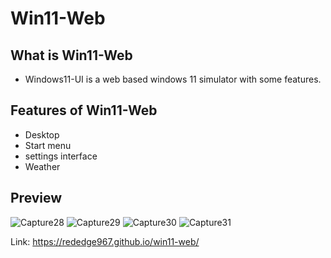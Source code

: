 # Win11-Web

## What is Win11-Web
- Windows11-UI is a web based windows 11 simulator with some features.

## Features of Win11-Web
- Desktop
- Start menu
- settings interface
- Weather

## Preview
![Capture28](https://user-images.githubusercontent.com/91379432/142870022-0544f31d-9f0b-4540-a562-8084988fe9ca.PNG)
![Capture29](https://user-images.githubusercontent.com/91379432/142870129-3d452be8-3ef6-4d88-b80a-7b6e9a963c29.PNG)
![Capture30](https://user-images.githubusercontent.com/91379432/142870195-7e31083b-a38e-4d10-9db6-957ac731c3eb.PNG)
![Capture31](https://user-images.githubusercontent.com/91379432/142870234-36ee8a5b-6dbc-4638-b5c2-5dfbad77131a.PNG)



Link: https://rededge967.github.io/win11-web/
